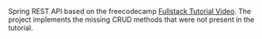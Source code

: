 Spring REST API based on the freecodecamp [Fullstack Tutorial Video](https://www.youtube.com/watch?app=desktop&v=5PdEmeopJVQ). The project implements the missing CRUD methods that were not present in the tutorial.